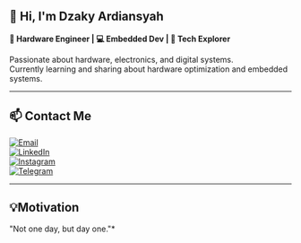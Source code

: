 ## 👋 Hi, I'm Dzaky Ardiansyah

**🔧 Hardware Engineer | 💻 Embedded Dev | 🧠 Tech Explorer**

Passionate about hardware, electronics, and digital systems.  
Currently learning and sharing about hardware optimization and embedded systems.

---

## 📫 Contact Me  
[![Email](https://img.shields.io/badge/Email-Dzaky%20Ardiansyah-red?style=flat-square&logo=gmail)](mailto:dzakyardiansyah@gmail.com)  
[![LinkedIn](https://img.shields.io/badge/LinkedIn-Dzaky%20Ardiansyah-blue?style=flat-square&logo=linkedin)](https://linkedin.com/in/username)  
[![Instagram](https://img.shields.io/badge/Instagram-@Lahjaki-pink?style=flat-square&logo=instagram)](https://instagram.com/lahjaki)  
[![Telegram](https://img.shields.io/badge/Telegram-@Lahkokjaki-blue?style=flat-square&logo=telegram)](https://t.me/Lahkokjaki)
  
---

## 💡Motivation
"Not one day, but day one."*
